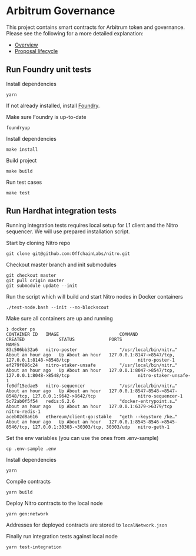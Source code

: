 # Arbitrum Governance
This project contains smart contracts for Arbitrum token and governance. Please see the following for a more detailed explanation:
* [Overview](./docs/overview.md)
* [Proposal lifecycle](./docs/proposal_lifecycle_example.md)

## Run Foundry unit tests

Install dependencies
```
yarn
```

If not already installed, install [Foundry](https://github.com/foundry-rs/foundry#installation).

Make sure Foundry is up-to-date
```
foundryup
```

Install dependencies
```
make install
```

Build project
```
make build
```

Run test cases
```
make test
```

## Run Hardhat integration tests

Running integration tests requires local setup for L1 client and the Nitro sequencer. We will use prepared installation script.   

Start by cloning Nitro repo
```
git clone git@github.com:OffchainLabs/nitro.git
```

Checkout master branch and init submodules
``` 
git checkout master
git pull origin master
git submodule update --init
```

Run the script which will build and start Nitro nodes in Docker containers
```
./test-node.bash --init --no-blockscout
```

Make sure all containers are up and running
```
❯ docker ps
CONTAINER ID   IMAGE                       COMMAND                  CREATED             STATUS             PORTS                                                                       NAMES
83c506bb32a6   nitro-poster                "/usr/local/bin/nitr…"   About an hour ago   Up About an hour   127.0.0.1:8147->8547/tcp, 127.0.0.1:8148->8548/tcp                          nitro-poster-1
ef279f896c24   nitro-staker-unsafe         "/usr/local/bin/nitr…"   About an hour ago   Up About an hour   127.0.0.1:8047->8547/tcp, 127.0.0.1:8048->8548/tcp                          nitro-staker-unsafe-1
fe0df15edae5   nitro-sequencer             "/usr/local/bin/nitr…"   About an hour ago   Up About an hour   127.0.0.1:8547-8548->8547-8548/tcp, 127.0.0.1:9642->9642/tcp                nitro-sequencer-1
5c72ab0f5f54   redis:6.2.6                 "docker-entrypoint.s…"   About an hour ago   Up About an hour   127.0.0.1:6379->6379/tcp                                                    nitro-redis-1
aceb02d8a616   ethereum/client-go:stable   "geth --keystore /ke…"   About an hour ago   Up About an hour   127.0.0.1:8545-8546->8545-8546/tcp, 127.0.0.1:30303->30303/tcp, 30303/udp   nitro-geth-1
```

Set the env variables (you can use the ones from .env-sample)
```
cp .env-sample .env
```

Install dependencies
```
yarn
```

Compile contracts
```
yarn build
```

Deploy Nitro contracts to the local node
```
yarn gen:network
```

Addresses for deployed contracts are stored to `localNetwork.json`

Finally run integration tests against local node
```
yarn test-integration
```

